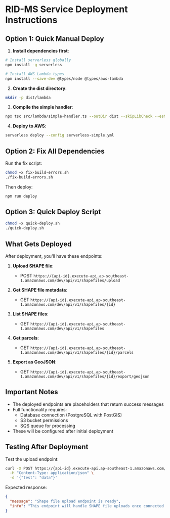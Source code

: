 # RID-MS Service Deployment Instructions

## Option 1: Quick Manual Deploy

1. **Install dependencies first**:
```bash
# Install serverless globally
npm install -g serverless

# Install AWS Lambda types
npm install --save-dev @types/node @types/aws-lambda
```

2. **Create the dist directory**:
```bash
mkdir -p dist/lambda
```

3. **Compile the simple handler**:
```bash
npx tsc src/lambda/simple-handler.ts --outDir dist --skipLibCheck --esModuleInterop --target ES2018 --module commonjs
```

4. **Deploy to AWS**:
```bash
serverless deploy --config serverless-simple.yml
```

## Option 2: Fix All Dependencies

Run the fix script:
```bash
chmod +x fix-build-errors.sh
./fix-build-errors.sh
```

Then deploy:
```bash
npm run deploy
```

## Option 3: Quick Deploy Script

```bash
chmod +x quick-deploy.sh
./quick-deploy.sh
```

## What Gets Deployed

After deployment, you'll have these endpoints:

1. **Upload SHAPE file**: 
   - POST `https://{api-id}.execute-api.ap-southeast-1.amazonaws.com/dev/api/v1/shapefiles/upload`

2. **Get SHAPE file metadata**:
   - GET `https://{api-id}.execute-api.ap-southeast-1.amazonaws.com/dev/api/v1/shapefiles/{id}`

3. **List SHAPE files**:
   - GET `https://{api-id}.execute-api.ap-southeast-1.amazonaws.com/dev/api/v1/shapefiles`

4. **Get parcels**:
   - GET `https://{api-id}.execute-api.ap-southeast-1.amazonaws.com/dev/api/v1/shapefiles/{id}/parcels`

5. **Export as GeoJSON**:
   - GET `https://{api-id}.execute-api.ap-southeast-1.amazonaws.com/dev/api/v1/shapefiles/{id}/export/geojson`

## Important Notes

- The deployed endpoints are placeholders that return success messages
- Full functionality requires:
  - Database connection (PostgreSQL with PostGIS)
  - S3 bucket permissions
  - SQS queue for processing
- These will be configured after initial deployment

## Testing After Deployment

Test the upload endpoint:
```bash
curl -X POST https://{api-id}.execute-api.ap-southeast-1.amazonaws.com/dev/api/v1/shapefiles/upload \
  -H "Content-Type: application/json" \
  -d '{"test": "data"}'
```

Expected response:
```json
{
  "message": "Shape file upload endpoint is ready",
  "info": "This endpoint will handle SHAPE file uploads once connected to S3 and database"
}
```